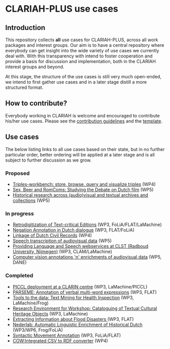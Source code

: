 # CLARIAH-PLUS use cases

## Introduction

This repository collects **all** use cases for CLARIAH-PLUS, across all work
packages and interest groups. Our aim is to have a central repository where
everybody can get insight into the wide variety of use cases we currently deal
with. With this transparency with intend to foster cooperation and provide a basis
for discussion and implementation, both in the CLARIAH interest groups and beyond.

At this stage, the structure of the use cases is still very much open-ended, we
intend to first gather use cases and in a later stage distill a more structured
format.

## How to contribute?

Everybody working in CLARIAH is welcome and encouraged to contribute his/her
use cases. Please see the [contribution guidelines](CONTRIBUTING.md) and the [template](TEMPLATE.md).

## Use cases

The below listing links to all use cases based on their state, but in no further particular order, better ordering will be applied at a later stage and is all subject to further discussion as we grow.

### Proposed

* [Triples-workbench: store, browse, query and visualize triples](cases/triples-workbench.md) (WP4)
* [Sex, Beer and RomComs: Studying the Debate on Dutch film](cases/debate_on_dutch_film.md) (WP5)
* [Historical research across (audio)visual and textual archives and collections](cases/historical_research_across_archives_collections.md) (WP5)

### In progress

* [Retrodigitization of Text-critical Editions](cases/max-weber.md) (WP3, FoLiA/FLAT/LaMachine)
* [Negation Annotation in Dutch dialogue](cases/negation-annotation-task.md) (WP3, FLAT/FoLiA)
* [Linkage of Dutch Civil Records](cases/civil-records-linkage.md) (WP4)
* [Speech transcription of audiovisual data](cases/mediasuite-speech-transcription.md) (WP5)
* [Providing Language and Speech webservices at CLST (Radboud University, Nijmegen)](cases/clst-webservices.md) (WP3, CLAM/LaMachine)
* [Computer vision annotations 'n' enrichments of audiovisual data](cases/dane-av-enrichments.md) (WP5, DANE)

### Completed

* [PICCL deployment at a CLARIN centre](cases/piccl-deployment.md) (WP3, LaMachine/PICCL)
* [PARSEME: Annotation of verbal multi-word expressions](cases/parseme.md) (WP3, FLAT)
* [Tools to the data: Text Mining for Health Inspection](cases/text-mining-for-health-inspection.md) (WP3, LaMachine/Frog)
* [Research Environment for Workshop: Cataloguing of Textual Cultural Heritage
    Objects](cases/cataloguing-of-textual-cultural-heritage-objects.md) (WP3, LaMachine)
* [Extracting Information about Flood Disasters ](cases/flood-tags.md) (WP3, FLAT)
* [Nederlab: Automatic Linguistic Enrichment of Historical Dutch](cases/nederlab-enrichment.md) (WP3/WP6, Frog/FoLiA)
* [Syntactic Movement Annotation](cases/syntactic-movement-annotation.md) (WP3, FoLiA/FLAT)
* [COW:Integrated CSV to RDF converter](https://github.com/CLARIAH/usecases/blob/master/cases/usecase-cow.md) (WP4)
